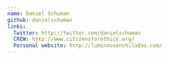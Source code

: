 ```yaml
---
name: Daniel Schuman
github: danielschuman
links:
  Twitter: http://twitter.com/danielschuman
  CREW: http://www.citizensforethics.org/
  Personal website: http://luminousenchiladas.com/
---
```



